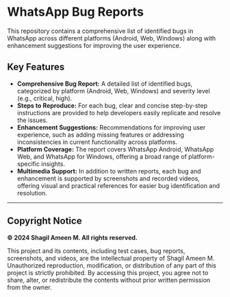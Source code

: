 # WhatsApp Bug Reports

This repository contains a comprehensive list of identified bugs in WhatsApp across different platforms (Android, Web, Windows) along with enhancement suggestions for improving the user experience.

## Key Features

- **Comprehensive Bug Report:** A detailed list of identified bugs, categorized by platform (Android, Web, Windows) and severity level (e.g., critical, high).
- **Steps to Reproduce:** For each bug, clear and concise step-by-step instructions are provided to help developers easily replicate and resolve the issues.
- **Enhancement Suggestions:** Recommendations for improving user experience, such as adding missing features or addressing inconsistencies in current functionality across platforms.
- **Platform Coverage:** The report covers WhatsApp Android, WhatsApp Web, and WhatsApp for Windows, offering a broad range of platform-specific insights.
- **Multimedia Support:** In addition to written reports, each bug and enhancement is supported by screenshots and recorded videos, offering visual and practical references for easier bug identification and resolution.

---

## Copyright Notice

**© 2024 Shagil Ameen M. All rights reserved.**

This project and its contents, including test cases, bug reports, screenshots, and videos, are the intellectual property of Shagil Ameen M. Unauthorized reproduction, modification, or distribution of any part of this project is strictly prohibited. By accessing this project, you agree not to share, alter, or redistribute the contents without prior written permission from the owner.
